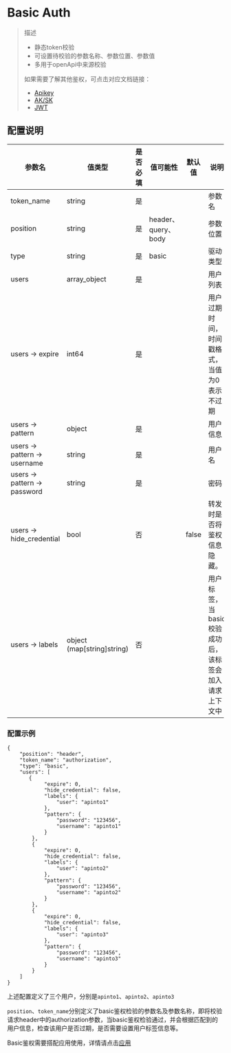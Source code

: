 # Basic Auth

> 描述
> * 静态token校验
> * 可设置待校验的参数名称、参数位置、参数值
> * 多用于openApi中来源校验
>
> 如果需要了解其他鉴权，可点击对应文档链接：
> * [Apikey](/docs/apinto/app/auth/apikey.md)
> * [AK/SK](/docs/apinto/app/auth/aksk.md)
> * [JWT](/docs/apinto/app/auth/jwt.md)

## 配置说明
| 参数名                       | 值类型                     | 是否必填 | 值可能性            | 默认值 | 说明                                                  |
| ---------------------------- | -------------------------- | -------- | ------------------- | ------ | ----------------------------------------------------- |
| token_name                   | string                     | 是       |                     |        | 参数名                                                |
| position                     | string                     | 是       | header、query、body |        | 参数位置                                              |
| type                         | string                     | 是       | basic               |        | 驱动类型                                              |
| users                        | array_object               | 是       |                     |        | 用户列表                                              |
| users -> expire              | int64                      | 是       |                     |        | 用户过期时间，时间戳格式，当值为0表示不过期           |
| users -> pattern             | object                     | 是       |                     |        | 用户信息                                              |
| users -> pattern -> username | string                     | 是       |                     |        | 用户名                                                |
| users -> pattern -> password | string                     | 是       |                     |        | 密码                                                  |
| users -> hide_credential     | bool                       | 否       |                     | false  | 转发时是否将鉴权信息隐藏。                            |
| users -> labels              | object (map[string]string) | 否       |                     |        | 用户标签，当basic校验成功后，该标签会加入请求上下文中 |

### 配置示例
```shell
{
    "position": "header",
    "token_name": "authorization",
    "type": "basic",
    "users": [
       {
            "expire": 0,
            "hide_credential": false,
            "labels": {
                "user": "apinto1"
            },
            "pattern": {
                "password": "123456",
                "username": "apinto1"
            }
        },
        {
            "expire": 0,
            "hide_credential": false,
            "labels": {
                "user": "apinto2"
            },
            "pattern": {
                "password": "123456",
                "username": "apinto2"
            }
        },
        {
            "expire": 0,
            "hide_credential": false,
            "labels": {
                "user": "apinto3"
            },
            "pattern": {
                "password": "123456",
                "username": "apinto3"
            }
        }
    ]
}
```

上述配置定义了三个用户，分别是`apinto1`、`apinto2`、`apinto3`

`position`、`token_name`分别定义了basic鉴权检验的参数名及参数名称，即将校验请求header中的authorization参数，当basic鉴权检验通过，并会根据匹配到的用户信息，检查该用户是否过期，是否需要设置用户标签信息等。

Basic鉴权需要搭配应用使用，详情请点击[应用](/docs/apinto/app/index.md)

